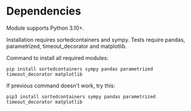 # Dependencies
Module supports Python 3.10+.

Installation requires sortedcontainers and sympy. Tests require pandas, parametrized, timeout_decorator and matplotlib.

Command to install all required modules:
```shell
pip install sortedcontainers sympy pandas parametrized timeout_decorator matplotlib
```
If previous command doesn't work, try this:
```shell
pip3 install sortedcontainers sympy pandas parametrized timeout_decorator matplotlib
```